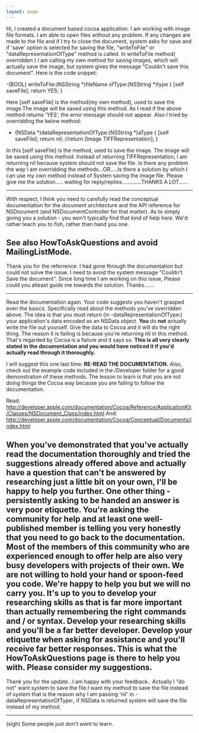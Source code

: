 ```yaml
---
layout: page
---
```


Hi,
        I created a document based cocoa application. I am working with image file formats. I am able to open files without any problem. If any changes are made to the file and if I try to close the document, system asks for save and if 'save' option is selected for saving the file, "writeToFile" or "dataRepresentationOfType" method is called. In writeToFile method( overridden ) I am calling my own method for saving images, which will actually save the image, but system gives the message "Couldn't save this document". Here is the code snippet:

    
-(BOOL) writeToFile:(NSString *)fileName ofType:(NSString *)type
{
      [self saveFile];
      return YES;
}



Here [self saveFile] is the method(my own method), used to save the image.The image will be saved using this method. As I read if the above method returns 'YES', the error message should not appear. 
Also I tried by overridding the below method:

    
- (NSData *)dataRepresentationOfType:(NSString *)aType
{
      [self saveFile];
      return nil;
      //return [Image TIFFRepresentation];
}



In this [self saveFile] is the method, used to save the image. The image will be saved using this method. Instead of returning TIFFRepresentation, I am returning nil because system should not save the file. 
Is there any problem the way I am overridding the methods...OR.....Is there a solution by which I can use my own method instead of System saving the image file. Please give me the solution..... waiting for reply/replies.............THANKS A LOT......

----
With respect, I think you need to carefully read the conceptual documentation for the document architecture and the API reference for NSDocument (and NSDocumentController for that matter). As to simply giving you a solution - you won't typically find that kind of help here. We'd rather teach you to fish, rather than hand you one.

See also HowToAskQuestions and avoid MailingListMode.
----

Thank you for the referrence. I had gone through the documentation but could not solve the issue. I need to avoid the system message "Couldn't Save the document". Since long time I am working on this issue, Please could you atleast guide me towards the solution. Thanks.......

----
Read the documentation again. Your code suggests you haven't grasped even the basics. Specifically read about the methods you've overridden above. The idea is that you must return (in -dataRepresentationOfType:) your application's data encoded as an NSData object. **You** do **not** actually write the file out yourself. Give the data to Cocoa and it will do the right thing. The reason it is failing is because you're returning nil in this method. That's regarded by Cocoa is a failure and it says so. **This is all very clearly stated in the documentation and you would have noticed it if you'd actually read through it thoroughly.**

I will suggest this one last time: **RE-READ THE DOCUMENTATION.** Also, check out the example code included in the /Developer folder for a good demonstration of these methods. The lesson to learn is that you are not doing things the Cocoa way because you are failing to follow the documentation.

Read: http://developer.apple.com/documentation/Cocoa/Reference/ApplicationKit/Classes/NSDocument_Class/index.html
And: http://developer.apple.com/documentation/Cocoa/Conceptual/Documents/index.html

When you've demonstrated that you've actually read the documentation thoroughly and tried the suggestions already offered above and actually have a question that can't be answered by researching just a little bit on your own, I'll be happy to help you further. One other thing - persistently asking to be handed an answer is very poor etiquette. You're asking the community for help and at least one well-published member is telling you very honestly that you need to go back to the documentation. Most of the members of this community who are experienced enough to offer help are also very busy developers with projects of their own. We are not willing to hold your hand or spoon-feed you code. We're happy to help you but we will no carry you. It's up to you to develop your researching skills as that is far more important than actually remembering the right commands and / or syntax. Develop your researching skills and you'll be a far better developer. Develop your etiquette when asking for assistance and you'll receive far better responses. This is what the HowToAskQuestions page is there to help you with. Please consider my suggestions.
----

Thank you for the update...I am happy with your feedback.. Actually I "do not" want system to save the file.I want my method to save the file instead of system that is the reason why I am passing 'nil' in -dataRepresentationOfType:, if NSData is returned system will save the file instead of my method.

----

(sigh) Some people just don't *want* to learn.
